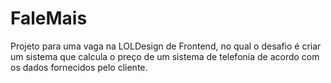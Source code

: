 # FaleMais
Projeto para uma vaga na LOLDesign de Frontend, no qual o desafio é criar um sistema que calcula o preço de um sistema de telefonia de acordo com os dados fornecidos pelo cliente.
